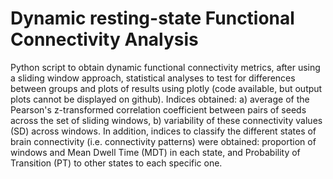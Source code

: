 # Dynamic resting-state Functional Connectivity Analysis

Python script to obtain dynamic functional connectivity metrics, after using a sliding window approach, statistical analyses to test for differences between groups and 
plots of results using plotly (code available, but output plots cannot be displayed on github). Indices obtained: a) average of the Pearson's z-transformed 
correlation coefficient between pairs of seeds across the set of sliding windows, b) variability of these connectivity values (SD) across windows. 
In addition, indices to classify the different states of brain connectivity (i.e. connectivity patterns) were obtained: proportion of windows and Mean Dwell Time (MDT) 
in each state, and Probability of Transition (PT) to other states to each specific one. 
